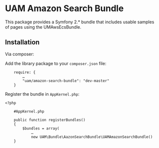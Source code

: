 UAM Amazon Search Bundle
========================

This package provides a Symfony 2.* bundle that includes usable samples of pages using the UMAwsEcsBundle.


Installation
------------
Via composer:

Add the library package to your `composer.json` file:

```
	require: {
		…
		"uam/amazon-search-bundle": "dev-master"
	}
```

Register the bundle in `AppKernel.php`:

```
<?php 

	#AppKernel.php
	
	public function registerBundles()
    {
        $bundles = array(
        	…
        	new UAM\Bundle\AazonSearchBundle\UAMAmazonSearchBundle()
    }

```

